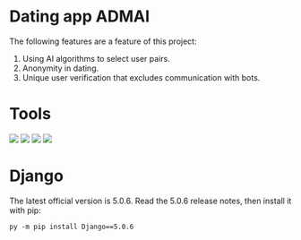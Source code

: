 # Dating app ADMAI
The following features are a feature of this project: 

1. Using AI algorithms to select user pairs.
2. Anonymity in dating.
3. Unique user verification that excludes communication with bots.

# Tools

![](https://img.shields.io/badge/React-blue?style=for-the-circle)
![](https://img.shields.io/badge/Django-blueviolet?style=for-the-circle) 
![](https://img.shields.io/badge/PostgreSQL-yellow?style=for-the-circle)
![](https://img.shields.io/badge/JavaScript-orange?style=for-the-circle)

# Django
The latest official version is 5.0.6. Read the 5.0.6 release notes, then install it with pip:

    py -m pip install Django==5.0.6




